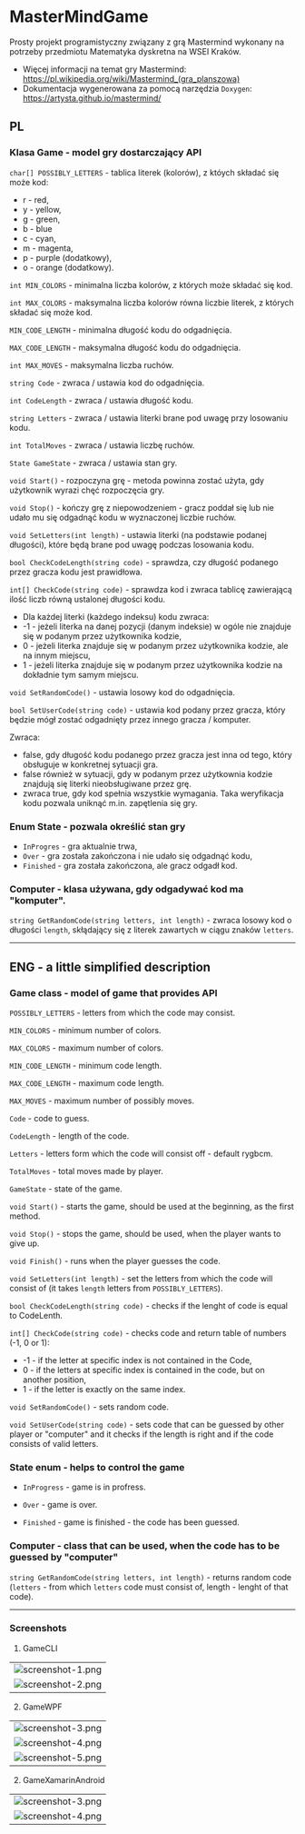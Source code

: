 ﻿# MasterMindGame
Prosty projekt programistyczny związany z grą Mastermind wykonany na potrzeby przedmiotu Matematyka dyskretna na WSEI Kraków.

- Więcej informacji na temat gry Mastermind: https://pl.wikipedia.org/wiki/Mastermind_(gra_planszowa)
- Dokumentacja wygenerowana za pomocą narzędzia `Doxygen`: https://artysta.github.io/mastermind/

## PL

### Klasa Game - model gry dostarczający API

`char[] POSSIBLY_LETTERS` - tablica literek (kolorów), z któych składać się może kod:
- r - red,
- y - yellow,
- g - green,
- b - blue
- c - cyan,
- m - magenta,
- p - purple (dodatkowy),
- o - orange (dodatkowy).

`int MIN_COLORS` - minimalna liczba kolorów, z których może składać się kod.

`int MAX_COLORS` - maksymalna liczba kolorów równa liczbie literek, z których składać się może kod.

`MIN_CODE_LENGTH` - minimalna długość kodu do odgadnięcia.
    
`MAX_CODE_LENGTH` - maksymalna długość kodu do odgadnięcia.
    
`int MAX_MOVES` - maksymalna liczba ruchów.

`string Code` - zwraca / ustawia kod do odgadnięcia.

`int CodeLength` - zwraca / ustawia długość kodu.

`string Letters` - zwraca / ustawia literki brane pod uwagę przy losowaniu kodu.

`int TotalMoves` - zwraca / ustawia liczbę ruchów.

`State GameState` - zwraca / ustawia stan gry.

`void Start()` - rozpoczyna grę - metoda powinna zostać użyta, gdy użytkownik wyrazi chęć rozpoczęcia gry.

`void Stop()` - kończy grę z niepowodzeniem - gracz poddał się lub nie udało mu się odgadnąć kodu w wyznaczonej liczbie ruchów.

`void SetLetters(int length)` - ustawia literki (na podstawie podanej długości), które będą brane pod uwagę podczas losowania kodu.

`bool CheckCodeLength(string code)` - sprawdza, czy długość podanego przez gracza kodu jest prawidłowa.

`int[] CheckCode(string code)` - sprawdza kod i zwraca tablicę zawierającą ilość liczb równą ustalonej długości kodu.

- Dla każdej literki (każdego indeksu) kodu zwraca:
- -1 - jeżeli literka na danej pozycji (danym indeksie) w ogóle nie znajduje się w podanym przez użytkownika kodzie,
-  0 - jeżeli literka znajduje się w podanym przez użytkownika kodzie, ale na innym miejscu,
-  1 - jeżeli literka znajduje się w podanym przez użytkownika kodzie na dokładnie tym samym miejscu.

`void SetRandomCode()` - ustawia losowy kod do odgadnięcia.

`bool SetUserCode(string code)` - ustawia kod podany przez gracza, który będzie mógł zostać odgadnięty przez innego gracza / komputer.

Zwraca:
- false, gdy długość kodu podanego przez gracza jest inna od tego, który obsługuje w konkretnej sytuacji gra.
- false również w sytuacji, gdy w podanym przez użytkownia kodzie znajdują się literki nieobsługiwane przez grę.
- zwraca true, gdy kod spełnia wszystkie wymagania.
Taka weryfikacja kodu pozwala uniknąć m.in. zapętlenia się gry.

### Enum State - pozwala określić stan gry
- `InProgres` - gra aktualnie trwa,
- `Over` - gra została zakończona i nie udało się odgadnąć kodu,
- `Finished` - gra została zakończona, ale gracz odgadł kod.

### Computer - klasa używana, gdy odgadywać kod ma "komputer".
`string GetRandomCode(string letters, int length)` - zwraca losowy kod o długości `length`, skłądający się z literek zawartych w ciągu znaków `letters`.

---

## ENG - a little simplified description

### Game class - model of game that provides API

`POSSIBLY_LETTERS` - letters from which the code may consist.

`MIN_COLORS` - minimum number of colors.

`MAX_COLORS` - maximum number of colors.

`MIN_CODE_LENGTH` - minimum code length.

`MAX_CODE_LENGTH` - maximum code length.

`MAX_MOVES` - maximum number of possibly moves.

`Code` - code to guess.

`CodeLength` - length of the code.

`Letters` - letters form which the code will consist off - default rygbcm.

`TotalMoves` - total moves made by player.

`GameState` - state of the game.

`void Start()` - starts the game, should be used at the beginning, as the first method.

`void Stop()` - stops the game, should be used, when the player wants to give up.

`void Finish()` - runs when the player guesses the code.

`void SetLetters(int length)` - set the letters from which the code will consist of (it takes `length` letters from `POSSIBLY_LETTERS`).

`bool CheckCodeLength(string code)` - checks if the lenght of code is equal to CodeLenth.

`int[] CheckCode(string code)` - checks code and return table of numbers (-1, 0 or 1):
- -1 - if the letter at specific index is not contained in the Code,
-  0 - if the letters at specific index is contained in the code, but on another position,
-  1 - if the letter is exactly on the same index.

`void SetRandomCode()` - sets random code.

`void SetUserCode(string code)` - sets code that can be guessed by other player or "computer" and it checks if the length is right and if the code consists of valid letters.

### State enum - helps to control the game
- `InProgress` - game is in profress.

- `Over` - game is over.

- `Finished` - game is finished - the code has been guessed.

### Computer - class that can be used, when the code has to be guessed by "computer"
`string GetRandomCode(string letters, int length)` - returns random code (`letters` - from which `letters` code must consist of, length - lenght of that code).

---

### Screenshots

1) GameCLI

<table>
   <tr>
      <td>
         <img src="/screenshots/screenshot-1.png" alt="screenshot-1.png"/>
      </td>
   </tr>
    <tr>
      <td>
         <img src="/screenshots/screenshot-2.png" alt="screenshot-2.png"/>
      </td>
   </tr>
</table>

2) GameWPF

<table>
   <tr>
      <td>
         <img src="/screenshots/screenshot-3.png" alt="screenshot-3.png"/>
      </td>
   </tr>
    <tr>
      <td>
         <img src="/screenshots/screenshot-4.png" alt="screenshot-4.png"/>
      </td>
   </tr>
    <tr>
      <td>
         <img src="/screenshots/screenshot-5.png" alt="screenshot-5.png"/>
      </td>
   </tr>
</table>

2) GameXamarinAndroid

<table>
   <tr>
      <td>
         <img src="/screenshots/screenshot-6.png" alt="screenshot-3.png"/>
      </td>
   </tr>
    <tr>
      <td>
         <img src="/screenshots/screenshot-7.png" alt="screenshot-4.png"/>
      </td>
   </tr>
</table>
